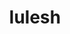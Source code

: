 ---
title: "lulesh"
layout: cache
categories: [package, v0.18.1]
meta: {"versions": ["2.0.3"], "compilers": ["gcc@=7.3.1"], "oss": ["amzn2"], "platforms": ["linux"], "targets": ["aarch64", "graviton2", "x86_64_v3", "x86_64_v4"], "stacks": ["aws-ahug", "aws-ahug-aarch64", "root"], "num_specs": 4, "num_specs_by_stack": {"root": 4, "aws-ahug-aarch64": 2, "aws-ahug": 2}}
spec_details: [{"hash": "mtmmkqlmkqtfxm4m6g3vdkvuwhsk3rva", "compiler": "gcc@=7.3.1", "versions": ["2.0.3"], "os": "amzn2", "platform": "linux", "target": "graviton2", "variants": ["+mpi", "+openmp", "~visual"], "stacks": ["root", "aws-ahug-aarch64"], "size": "-", "tarball": "https://binaries.spack.io/v0.18.1/build_cache/linux-amzn2-graviton2/gcc-7.3.1/lulesh-2.0.3/linux-amzn2-graviton2-gcc-7.3.1-lulesh-2.0.3-mtmmkqlmkqtfxm4m6g3vdkvuwhsk3rva.spack"}, {"hash": "m3joud2ogbldc3pigipvz63ldxrxenzy", "compiler": "gcc@=7.3.1", "versions": ["2.0.3"], "os": "amzn2", "platform": "linux", "target": "aarch64", "variants": ["+mpi", "+openmp", "~visual"], "stacks": ["root", "aws-ahug-aarch64"], "size": "-", "tarball": "https://binaries.spack.io/v0.18.1/build_cache/linux-amzn2-aarch64/gcc-7.3.1/lulesh-2.0.3/linux-amzn2-aarch64-gcc-7.3.1-lulesh-2.0.3-m3joud2ogbldc3pigipvz63ldxrxenzy.spack"}, {"hash": "2sxezszsmu2qxwlcq4gf44y54uefeaop", "compiler": "gcc@=7.3.1", "versions": ["2.0.3"], "os": "amzn2", "platform": "linux", "target": "x86_64_v3", "variants": ["+mpi", "+openmp", "~visual"], "stacks": ["aws-ahug", "root"], "size": "-", "tarball": "https://binaries.spack.io/v0.18.1/build_cache/linux-amzn2-x86_64_v3/gcc-7.3.1/lulesh-2.0.3/linux-amzn2-x86_64_v3-gcc-7.3.1-lulesh-2.0.3-2sxezszsmu2qxwlcq4gf44y54uefeaop.spack"}, {"hash": "jmyjudxssijg7el6a7i7hkh2gw3mqvml", "compiler": "gcc@=7.3.1", "versions": ["2.0.3"], "os": "amzn2", "platform": "linux", "target": "x86_64_v4", "variants": ["+mpi", "+openmp", "~visual"], "stacks": ["aws-ahug", "root"], "size": "-", "tarball": "https://binaries.spack.io/v0.18.1/build_cache/linux-amzn2-x86_64_v4/gcc-7.3.1/lulesh-2.0.3/linux-amzn2-x86_64_v4-gcc-7.3.1-lulesh-2.0.3-jmyjudxssijg7el6a7i7hkh2gw3mqvml.spack"}]
---